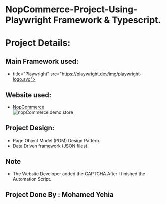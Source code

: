 # NopCommerce-Project-Using-Playwright Framework & Typescript.
# Project Details:
## Main Framework used:
* title="Playwright" src="https://playwright.dev/img/playwright-logo.svg">
## Website used:
* [NopCommerce](https://demo.nopcommerce.com/) <br><img alt="nopCommerce demo store" src="https://demo.nopcommerce.com/Themes/DefaultClean/Content/images/logo.png">
## Project Design:
* Page Object Model (POM) Design Pattern.
* Data Driven framework (JSON files).
## Note
 * The Website Developer added the CAPTCHA After I finished the Automation Script.

## Project Done By : Mohamed Yehia
